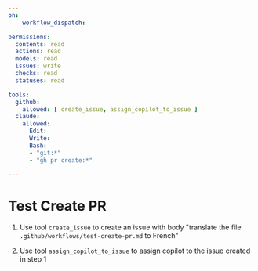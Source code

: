```yaml
---
on:
    workflow_dispatch:

permissions:
  contents: read
  actions: read
  models: read
  issues: write 
  checks: read
  statuses: read

tools:
  github:
    allowed: [ create_issue, assign_copilot_to_issue ]
  claude:
    allowed:
      Edit:
      Write:
      Bash:
      - "git:*"
      - "gh pr create:*"

---
```


# Test Create PR

1. Use tool `create_issue` to create an issue with body "translate the file `.github/workflows/test-create-pr.md` to French"

2. Use tool `assign_copilot_to_issue` to assign copilot to the issue created in step 1
